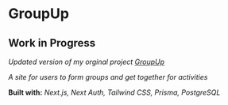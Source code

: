 # **GroupUp**

## **Work in Progress**

*Updated version of my orginal project [GroupUp](https://github.com/ryanporper/groupup)*

*A site for users to form groups and get together for activities*

**Built with:** _Next.js, Next Auth, Tailwind CSS, Prisma, PostgreSQL_
